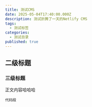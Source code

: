 ```yaml
---
title: 测试CMS
date: 2025-05-04T17:40:00.000Z
description: 测试折腾了一天的Netlify CMS
tags:
  - 测试标签
categories:
  - 测试目录
published: true
---
```

## 二级标题

### 三级标题

正文内容哈哈哈

```
代码段
```
